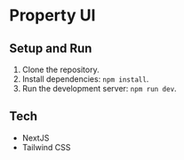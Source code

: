 # Property UI

## Setup and Run

1. Clone the repository.
2. Install dependencies: `npm install`.
3. Run the development server: `npm run dev`.

## Tech
- NextJS
- Tailwind CSS
